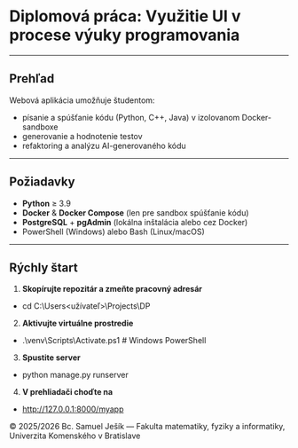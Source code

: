 # Diplomová práca: Využitie UI v procese výuky programovania
---

## Prehľad

Webová aplikácia umožňuje študentom:
- písanie a spúšťanie kódu (Python, C++, Java) v izolovanom Docker-sandboxe  
- generovanie a hodnotenie testov  
- refaktoring a analýzu AI-generovaného kódu  

---

## Požiadavky

- **Python** ≥ 3.9  
- **Docker** & **Docker Compose** (len pre sandbox spúšťanie kódu)  
- **PostgreSQL** + **pgAdmin** (lokálna inštalácia alebo cez Docker)  
- PowerShell (Windows) alebo Bash (Linux/macOS)  

---

## Rýchly štart

1. **Skopírujte repozitár a zmeňte pracovný adresár**  
  - cd C:\Users\<užívateľ>\Projects\DP
   
2. **Aktivujte virtuálne prostredie**

  - .\venv\Scripts\Activate.ps1   # Windows PowerShell

3. **Spustite server**
 - python manage.py runserver

4. **V prehliadači choďte na**
 - http://127.0.0.1:8000/myapp


© 2025/2026 Bc. Samuel Ješík — Fakulta matematiky, fyziky a informatiky, Univerzita Komenského v Bratislave
